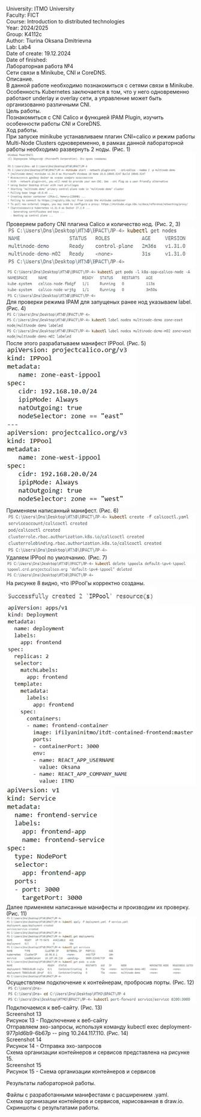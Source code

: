 University: ITMO University  
Faculty: FICT   
Course: Introduction to distributed technologies  
Year: 2024/2025  
Group: K4112c  
Author: Tiurina Oksana Dmitrievna  
Lab: Lab4   
Date of create: 19.12.2024  
Date of finished:       
Лабораторная работа №4   
Сети связи в Minikube, CNI и CoreDNS.    
Описание.   
В данной работе необходимо познакомиться с сетями связи в Minikube. Особенность Kubernetes заключается в том, что у него одновременно работают underlay и overlay сети, а управление может быть организованно различными CNI.    
Цель работы.   
Познакомиться с CNI Calico и функцией IPAM Plugin, изучить особенности работы CNI и CoreDNS.     
Ход работы.    
При запуске minikube устанавливаем плагин CNI=calico и режим работы Multi-Node Clusters одновеременно, в рамках данной лабораторной работы необходимо развернуть 2 ноды. (Рис. 1)      
![1](https://github.com/OksanaT888/2024_2025-introduction_to_distributed_technologies-k4112c-tiurina_o_d/blob/main/lab4/picture/1.jpg)    
Проверяем работу CNI плагина Calico и количество нод. (Рис. 2, 3)       
![2](https://github.com/OksanaT888/2024_2025-introduction_to_distributed_technologies-k4112c-tiurina_o_d/blob/main/lab4/picture/2.jpg)  
![3](https://github.com/OksanaT888/2024_2025-introduction_to_distributed_technologies-k4112c-tiurina_o_d/blob/main/lab4/picture/3.jpg)  
Для проверки режима IPAM для запущеных ранее нод указываем label. (Рис. 4)  
![4](https://github.com/OksanaT888/2024_2025-introduction_to_distributed_technologies-k4112c-tiurina_o_d/blob/main/lab4/picture/4.jpg)  
После этого разрабатываем манифест IPPool. (Рис. 5)  
![5](https://github.com/OksanaT888/2024_2025-introduction_to_distributed_technologies-k4112c-tiurina_o_d/blob/main/lab4/picture/5.jpg)  
Применяем написанный манифест. (Рис. 6)  
![6](https://github.com/OksanaT888/2024_2025-introduction_to_distributed_technologies-k4112c-tiurina_o_d/blob/main/lab4/picture/6.jpg)  
Удаляем IPPool по умолчанию. (Рис. 7)   
![7](https://github.com/OksanaT888/2024_2025-introduction_to_distributed_technologies-k4112c-tiurina_o_d/blob/main/lab4/picture/7.jpg)  
На рисунке 8 видно, что IPPool'ы корректно созданы.   
![8](https://github.com/OksanaT888/2024_2025-introduction_to_distributed_technologies-k4112c-tiurina_o_d/blob/main/lab4/picture/8.jpg)  
![9](https://github.com/OksanaT888/2024_2025-introduction_to_distributed_technologies-k4112c-tiurina_o_d/blob/main/lab4/picture/9.jpg)  
![10](https://github.com/OksanaT888/2024_2025-introduction_to_distributed_technologies-k4112c-tiurina_o_d/blob/main/lab4/picture/10.jpg)  
Далее применяем написанные манифесты и производим их проверку. (Рис. 11)  
![11](https://github.com/OksanaT888/2024_2025-introduction_to_distributed_technologies-k4112c-tiurina_o_d/blob/main/lab4/picture/11.jpg)  
Осуществляем подключение к контейнерам, пробросив порты. (Рис. 12)  
![12](https://github.com/OksanaT888/2024_2025-introduction_to_distributed_technologies-k4112c-tiurina_o_d/blob/main/lab4/picture/12.jpg)  
Подключаемся к веб-сайту. (Рис. 13)  
Screenshot 13  
Рисунок 13 - Подключение к веб-сайту   
Отправляем эхо-запросы, используя команду kubectl exec deployment-977pld6b9-6b67p -- ping 10.244.117.110. (Рис. 14)   
Screenshot 14  
Рисунок 14 - Отправка эхо-запросов   
Схема организации контейнеров и сервисов представлена на рисунке 15.   
Screenshot 15   
Рисунок 15 - Схема организации контейнеров и сервисов    

Результаты лабораторной работы.   

Файлы с разработанными манифестами с расширением .yaml.   
Схема организации контейеров и сервисов, нарисованная в draw.io.   
Скриншоты c результатами работы.   
